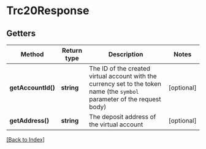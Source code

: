# Trc20Response

## Getters

Method | Return type | Description | Notes
------------ | ------------- | ------------- | -------------
**getAccountId()** | **string** | The ID of the created virtual account with the currency set to the token name (the <code>symbol</code> parameter of the request body) | [optional]
**getAddress()** | **string** | The deposit address of the virtual account | [optional]

[[Back to Index]](../index.md)
